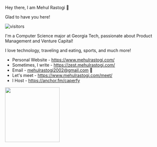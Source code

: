 Hey there, I am Mehul Rastogi 👋

Glad to have you here!

![visitors](https://visitor-badge.glitch.me/badge?page_id=${Mehul20}.${359718074})

I'm a Computer Science major at Georgia Tech, passionate about Product Management and Venture Capital!

I love technology, traveling and eating, sports, and much more!

* Personal Website - https://www.mehulrastogi.com/
* Sometimes, I write - https://zest.mehulrastogi.com/
* Email - mehulrastogi2002@gmail.com 📧
* Let's meet - https://www.mehulrastogi.com/meet/
* I Host - https://anchor.fm/caperfy


<img height="180em" src="https://github-readme-stats.vercel.app/api?username=Mehul20&show_icons=true&hide_border=true&&count_private=true&include_all_commits=true" />

<!---
Mehul20/Mehul20 is a ✨ special ✨ repository because its `README.md` (this file) appears on your GitHub profile.
You can click the Preview link to take a look at your changes.
--->
